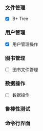 ### 文件管理
 - [x] B+ Tree
### 用户管理
 - [x] 用户管理操作
### 图书管理
 - [ ] 图书文件管理
### 数据操作
 - [ ] 数据操作
### 鲁棒性测试

### 命令行界面